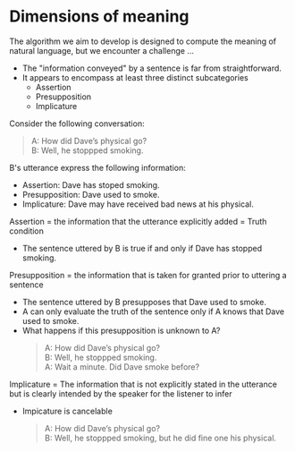 # Dimensions of meaning 

The algorithm we aim to develop is designed to compute the meaning of natural language, but we encounter a challenge ... 

- The "information conveyed" by a sentence is far from straightforward.
- It appears to encompass at least three distinct subcategories
  - Assertion
  - Presupposition
  - Implicature

Consider the following conversation: 

> A: How did Dave’s physical go? <br>
> B: Well, he stoppped smoking.

B's utterance express the following information: 

- Assertion: Dave has stoped smoking. 
- Presupposition: Dave used to smoke.
- Implicature: Dave may have received bad news at his physical.

Assertion = the information that the utterance explicitly added = Truth condition

- The sentence uttered by B is true if and only if Dave has stopped smoking. 

Presupposition = the information that is taken for granted prior to uttering a sentence

- The sentence uttered by B presupposes that Dave used to smoke.
- A can only evaluate the truth of the sentence only if A knows that Dave used to smoke.
- What happens if this presupposition is unknown to A?
  > A: How did Dave’s physical go? <br>
  > B: Well, he stoppped smoking. <br>
  > A: Wait a minute. Did Dave smoke before? 

Implicature = The information that is not explicitly stated in the utterance but is clearly intended by the speaker for the listener to infer 

- Impicature is cancelable
  > A: How did Dave’s physical go? <br>
  > B: Well, he stoppped smoking, but he did fine one his physical. 



